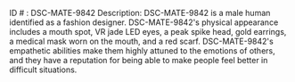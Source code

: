 ID # : DSC-MATE-9842
Description: DSC-MATE-9842 is a male human identified as a fashion designer. DSC-MATE-9842's physical appearance includes a mouth spot, VR jade LED eyes, a peak spike head, gold earrings, a medical mask worn on the mouth, and a red scarf. DSC-MATE-9842's empathetic abilities make them highly attuned to the emotions of others, and they have a reputation for being able to make people feel better in difficult situations.